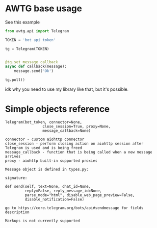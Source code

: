 # AWTG base usage

See this example

```python
from awtg.api import Telegram

TOKEN = 'bot api token'

tg = Telegram(TOKEN)


@tg.set_message_callback
async def callback(message):
    message.send('Ok')

tg.poll()

```

idk why you need to use my library like that, but it's possible.

# Simple objects reference

```text
Telegram(bot_token, connector=None,
                 close_session=True, proxy=None,
                 message_callback=None)

connector - custom aiohttp connector
close_session - perform closing action on aiohttp session after Telegram is used and is being freed
message_callback - function that is being called when a new message arrives
proxy - aiohttp built-in supported proxies

Message object is defined in types.py:

signature:

def send(self, text=None, chat_id=None,
         reply=False, reply_message_id=None,
         parse_mode="html", disable_web_page_preview=False,
         disable_notification=False)

go to https://core.telegram.org/bots/api#sendmessage for fields description

Markups is not currently supported

```

